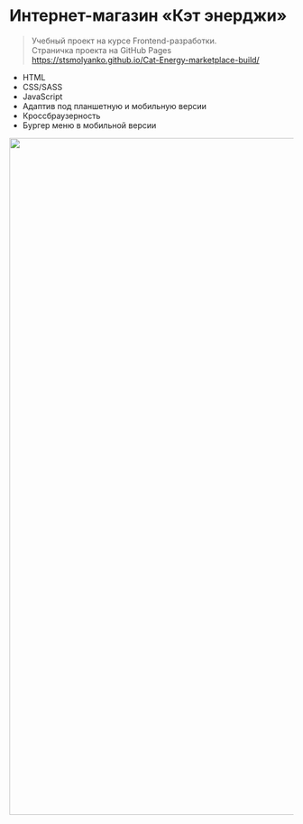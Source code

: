 # Интернет-магазин «Кэт энерджи»
>Учебный проект на курсе Frontend-разработки. <br>
>Страничка проекта на GitHub Pages https://stsmolyanko.github.io/Cat-Energy-marketplace-build/

- HTML
- CSS/SASS
- JavaScript
- Адаптив под планшетную и мобильную версии
- Кроссбраузерность
- Бургер меню в мобильной версии


<img width="1200" alt="" src="https://github.com/stsmolyanko/Cat-Energy-marketplace-source/blob/master/catenergy%20page%20desktop.jpg?raw=true">

